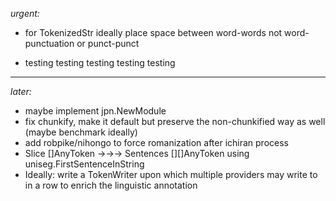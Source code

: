 *urgent:*

- for TokenizedStr ideally place space between word-words not word-punctuation or punct-punct

- testing testing testing testing testing

<hr>


*later:*

- maybe implement jpn.NewModule
- fix chunkify, make it default but preserve the non-chunkified way as well (maybe benchmark ideally)
- add robpike/nihongo to force romanization after ichiran process
- Slice []AnyToken →→→ Sentences [][]AnyToken using uniseg.FirstSentenceInString
- Ideally: write a TokenWriter upon which multiple providers may write to in a row to enrich the linguistic annotation